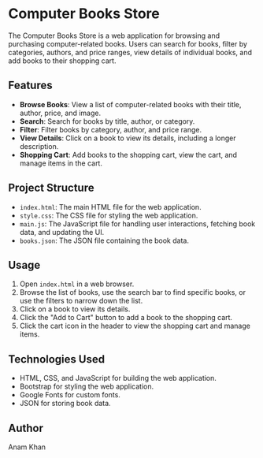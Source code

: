 # Computer Books Store

The Computer Books Store is a web application for browsing and purchasing computer-related books. Users can search for books, filter by categories, authors, and price ranges, view details of individual books, and add books to their shopping cart.

## Features

- **Browse Books**: View a list of computer-related books with their title, author, price, and image.
- **Search**: Search for books by title, author, or category.
- **Filter**: Filter books by category, author, and price range.
- **View Details**: Click on a book to view its details, including a longer description.
- **Shopping Cart**: Add books to the shopping cart, view the cart, and manage items in the cart.

## Project Structure

- `index.html`: The main HTML file for the web application.
- `style.css`: The CSS file for styling the web application.
- `main.js`: The JavaScript file for handling user interactions, fetching book data, and updating the UI.
- `books.json`: The JSON file containing the book data.

## Usage

1. Open `index.html` in a web browser.
2. Browse the list of books, use the search bar to find specific books, or use the filters to narrow down the list.
3. Click on a book to view its details.
4. Click the "Add to Cart" button to add a book to the shopping cart.
5. Click the cart icon in the header to view the shopping cart and manage items.

## Technologies Used

- HTML, CSS, and JavaScript for building the web application.
- Bootstrap for styling the web application.
- Google Fonts for custom fonts.
- JSON for storing book data.

## Author

Anam Khan

